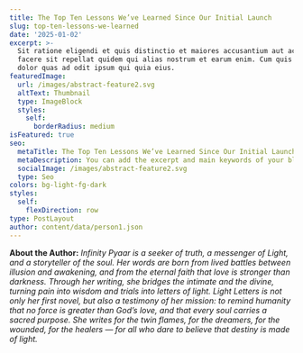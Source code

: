 ```yaml
---
title: The Top Ten Lessons We’ve Learned Since Our Initial Launch
slug: top-ten-lessons-we-learned
date: '2025-01-02'
excerpt: >-
  Sit ratione eligendi et quis distinctio et maiores accusantium aut accusamus
  facere sit repellat quidem qui alias nostrum et earum enim. Cum quis sint eos
  dolor quas ad odit ipsum qui quia eius.
featuredImage:
  url: /images/abstract-feature2.svg
  altText: Thumbnail
  type: ImageBlock
  styles:
    self:
      borderRadius: medium
isFeatured: true
seo:
  metaTitle: The Top Ten Lessons We’ve Learned Since Our Initial Launch
  metaDescription: You can add the excerpt and main keywords of your blog post here.
  socialImage: /images/abstract-feature2.svg
  type: Seo
colors: bg-light-fg-dark
styles:
  self:
    flexDirection: row
type: PostLayout
author: content/data/person1.json
---
```

**About the Author:**
*Infinity Pyaar is a seeker of truth, a messenger of Light, and a storyteller of the soul. Her words are born from lived battles between illusion and awakening, and from the eternal faith that love is stronger than darkness. Through her writing, she bridges the intimate and the divine, turning pain into wisdom and trials into letters of light. Light Letters is not only her first novel, but also a testimony of her mission: to remind humanity that no force is greater than God’s love, and that every soul carries a sacred purpose. She writes for the twin flames, for the dreamers, for the wounded, for the healers — for all who dare to believe that destiny is made of light.*

